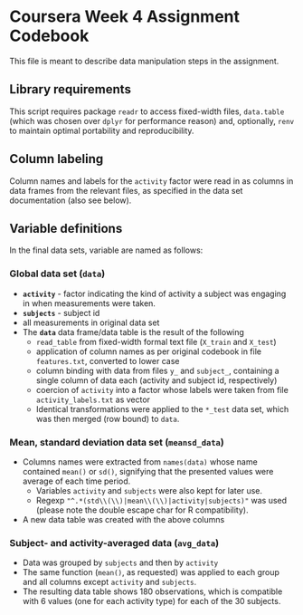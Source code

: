 # Coursera Week 4 Assignment Codebook

This file is meant to describe data manipulation steps in the assignment.

## Library requirements
This script requires package `readr` to access fixed-width files, `data.table` (which was chosen over `dplyr` for performance reason) and, optionally, `renv` to maintain optimal portability and reproducibility.
## Column labeling
Column names and labels for the `activity` factor were read in as columns in data frames from the relevant files, as specified in the data set documentation (also see below).
## Variable definitions
In the final data sets, variable are named as follows:
### Global data set (`data`)
- **`activity`** - factor indicating the kind of activity a subject was engaging in when measurements were taken.
- **`subjects`** - subject id
- all measurements in original data set
- The **`data`** data frame/data table is the result of the following
	- `read_table` from fixed-width formal text file (`X_train` and `X_test`)
	- application of column names as per original codebook in file `features.txt`, converted to lower case
	- column binding with data from files `y_` and `subject_`, containing a single column of data each (activity and subject id, respectively)
	- coercion of `activity` into a factor whose labels were taken from file `activity_labels.txt` as vector
	- Identical transformations were applied to the `*_test` data set, which was then merged (row bound) to `data`.
### Mean, standard deviation data set (`meansd_data`)
- Columns names were extracted from `names(data)` whose name contained `mean()` or `sd()`, signifying that the presented values were average of each time period.
	- Variables `activity` and `subjects` were also kept for later use.
	- Regexp `"^.*(std\\(\\)|mean\\(\\)|activity|subjects)"` was used (please note the double escape char for R compatibility).
- A new data table was created with the above columns
### Subject- and activity-averaged data (`avg_data`)
- Data was grouped by `subjects` and then by `activity`
- The same function (`mean()`, as requested) was applied to each group and all columns except `activity` and `subjects`.
- The resulting data table shows 180 observations, which is compatible with 6 values (one for each activity type) for each of the 30 subjects.